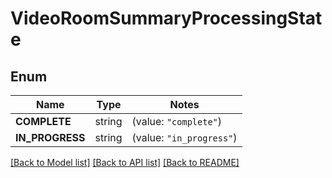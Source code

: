 # VideoRoomSummaryProcessingState

## Enum
Name | Type | Notes
------------ | ------------- | -------------
**COMPLETE** | string | (value: `"complete"`)
**IN_PROGRESS** | string | (value: `"in_progress"`)


[[Back to Model list]](../README.md#documentation-for-models) [[Back to API list]](../README.md#documentation-for-api-endpoints) [[Back to README]](../README.md)


